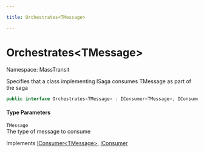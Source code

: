 ```yaml
---

title: Orchestrates<TMessage>

---
```


# Orchestrates\<TMessage\>

Namespace: MassTransit

Specifies that a class implementing ISaga consumes TMessage as part of the saga

```csharp
public interface Orchestrates<TMessage> : IConsumer<TMessage>, IConsumer
```

#### Type Parameters

`TMessage`<br/>
The type of message to consume

Implements [IConsumer\<TMessage\>](../masstransit/iconsumer-1), [IConsumer](../masstransit/iconsumer)
